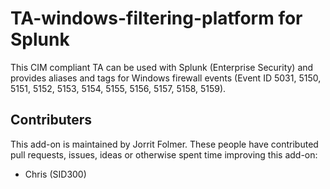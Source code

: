 # TA-windows-filtering-platform for Splunk

This CIM compliant TA can be used with Splunk (Enterprise Security) and provides aliases and tags
for Windows firewall events (Event ID 5031, 5150, 5151, 5152, 5153, 5154, 5155, 5156, 5157, 5158, 5159).

## Contributers

This add-on is maintained by Jorrit Folmer. These people have contributed pull requests, issues, ideas or otherwise spent time improving this add-on:

- Chris (SID300)

